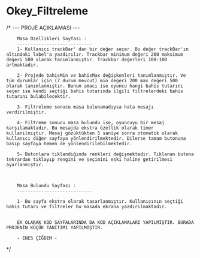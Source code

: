 # Okey_Filtreleme

  /*  --- PROJE AÇIKLAMASI ---

        Masa Özellikleri Sayfası : 
        ----------------------------
        1- Kullanıcı trackBar' dan bir değer seçer. Bu değer trackBar'ın altındaki label'a yazdırılır. Trackbar minimum değeri 200 maksimum değeri 500 olarak tanımlanmıştır. Trackbar değerleri 100-100 artmaktadır. 

        2- Projede bahisMin ve bahisMax değişkenleri tanımlanmıştır. Ve tüm durumlar için (7 durum mevcut) min değeri 200 max değeri 500 olarak tanımlanmıştır. Bunun amacı ise oyuncu hangi bahis tutarını seçer ise kendi seçtiği bahis tutarında ilgili filtrelerdeki bahis tutarını bulabilecektir. 

        3- Filtreleme sonucu masa bulunamadıysa hata mesajı verdirilmiştir.

        4- Filtreme sonucu masa bulundu ise, oyuncuyu bir mesaj karşılamaktadır. Bu mesajda ekstra özellik olarak timer kullanılmıştır. Mesaj gözüktükten 5 saniye sonra otomatik olarak kullanıcı diğer sayfaya yönlendirilmektedir. Dilerse tamam butonuna basıp sayfaya hemen de yönlendirilebilmektedir.

        5- Butonlara tıklandığında renkleri değişmektedir. Tıklanan butona tekrardan tıklayıp rengini ve seçimini eski haline getirilmesi ayarlanmıştır.



        Masa Bulundu Sayfası : 
        ----------------------------

        1- Bu sayfa ekstra olarak tasarlanmıştır. Kullanıcının seçtiği bahis tutarı ve filtreler bu masada ekrana yazdırılmaktadır.


        EK OLARAK KOD SAYFALARINDA DA KOD AÇIKLAMALARI YAPILMIŞTIR. BURADA PROJENİN KÜÇÜK TANITIMI YAPILMIŞTIR.

        - ENES ÇİĞDEM -
 */
